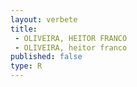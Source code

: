 ```yaml
---
layout: verbete
title:
 - OLIVEIRA, HEITOR FRANCO
 - OLIVEIRA, heitor franco
published: false
type: R
---
```


